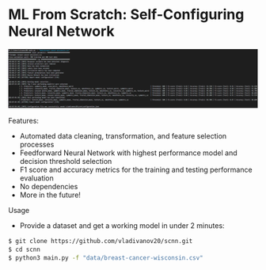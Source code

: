 # ML From Scratch: Self-Configuring Neural Network 

![preview](resources/preview.PNG)

Features:

* Automated data cleaning, transformation, and feature selection processes
* Feedforward Neural Network with highest performance model and decision threshold selection
* F1 score and accuracy metrics for the training and testing performance evaluation
* No dependencies
* More in the future!

Usage 

* Provide a dataset and get a working model in under 2 minutes:

```bash
$ git clone https://github.com/vladivanov20/scnn.git
$ cd scnn
$ python3 main.py -f "data/breast-cancer-wisconsin.csv"
```

